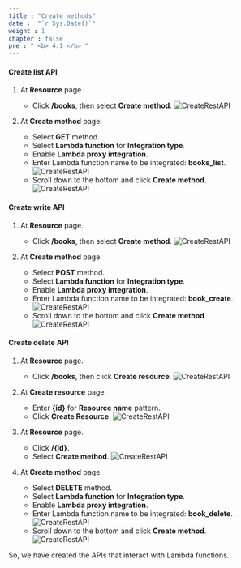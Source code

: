 ```yaml
---
title : "Create methods"
date :  "`r Sys.Date()`" 
weight : 1
chapter : false
pre : " <b> 4.1 </b> "
---
```

#### Create list API
1. At **Resource** page.
    - Click **/books**, then select **Create method**.
![CreateRestAPI](/000079-Book-store-Book-store-front-end-code-calling-API-Gateway/images/temp/1/55.png?width=90pc)

2. At **Create method** page.
    - Select **GET** method.
    - Select **Lambda function** for **Integration type**.
    - Enable **Lambda proxy integration**.
    - Enter Lambda function name to be integrated: **books_list**.
  ![CreateRestAPI](/000079-Book-store-Book-store-front-end-code-calling-API-Gateway/images/temp/1/56.png?width=90pc)
    - Scroll down to the bottom and click **Create method**.
  ![CreateRestAPI](/000079-Book-store-Book-store-front-end-code-calling-API-Gateway/images/temp/1/57.png?width=90pc)

#### Create write API
1. At **Resource** page.
    - Click **/books**, then select **Create method**.
![CreateRestAPI](/000079-Book-store-Book-store-front-end-code-calling-API-Gateway/images/temp/1/55.png?width=90pc)

2. At **Create method** page.
    - Select **POST** method.
    - Select **Lambda function** for **Integration type**.
    - Enable **Lambda proxy integration**.
    - Enter Lambda function name to be integrated: **book_create**.
  ![CreateRestAPI](/000079-Book-store-Book-store-front-end-code-calling-API-Gateway/images/temp/1/58.png?width=90pc)
    - Scroll down to the bottom and click **Create method**.
  ![CreateRestAPI](/000079-Book-store-Book-store-front-end-code-calling-API-Gateway/images/temp/1/59.png?width=90pc)

#### Create delete API
1. At **Resource** page.
    - Click **/books**, then click **Create resource**.
![CreateRestAPI](/000079-Book-store-Book-store-front-end-code-calling-API-Gateway/images/temp/1/60.png?width=90pc)

2. At **Create resource** page.
    - Enter **{id}** for **Resource name** pattern.
    - Click **Create Resource**.
![CreateRestAPI](/000079-Book-store-Book-store-front-end-code-calling-API-Gateway/images/temp/1/61.png?width=90pc)

3. At **Resource** page.
    - Click **/{id}**.
    - Select **Create method**.
![CreateRestAPI](/000079-Book-store-Book-store-front-end-code-calling-API-Gateway/images/temp/1/62.png?width=90pc)

4. At **Create method** page.
    - Select **DELETE** method.
    - Select **Lambda function** for **Integration type**.
    - Enable **Lambda proxy integration**.
    - Enter Lambda function name to be integrated: **book_delete**.
  ![CreateRestAPI](/000079-Book-store-Book-store-front-end-code-calling-API-Gateway/images/temp/1/63.png?width=90pc)
    - Scroll down to the bottom and click **Create method**.
  ![CreateRestAPI](/000079-Book-store-Book-store-front-end-code-calling-API-Gateway/images/temp/1/64.png?width=90pc)

So, we have created the APIs that interact with Lambda functions.